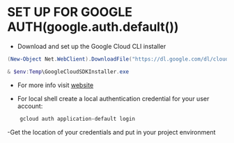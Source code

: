 # SET UP FOR GOOGLE AUTH(google.auth.default())

- Download and set up the Google Cloud CLI installer

```Powershell
(New-Object Net.WebClient).DownloadFile("https://dl.google.com/dl/cloudsdk/channels/rapid/GoogleCloudSDKInstaller.exe", "$env:Temp\GoogleCloudSDKInstaller.exe")

& $env:Temp\GoogleCloudSDKInstaller.exe

```

- For more info visit [website](https://cloud.google.com/docs/authentication/set-up-adc-local-dev-environment)  

- For local shell create a local authentication credential for your user account:

```bash
    gcloud auth application-default login
```

-Get the location of your credentials and put in your project environment

